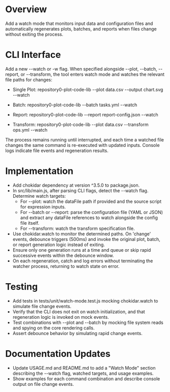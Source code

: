 # Overview
Add a watch mode that monitors input data and configuration files and automatically regenerates plots, batches, and reports when files change without exiting the process.

# CLI Interface
Add a new --watch or -w flag. When specified alongside --plot, --batch, --report, or --transform, the tool enters watch mode and watches the relevant file paths for changes:

- Single Plot:
  repository0-plot-code-lib --plot data.csv --output chart.svg --watch

- Batch:
  repository0-plot-code-lib --batch tasks.yml --watch

- Report:
  repository0-plot-code-lib --report report-config.json --watch

- Transform:
  repository0-plot-code-lib --plot data.csv --transform ops.yml --watch

The process remains running until interrupted, and each time a watched file changes the same command is re-executed with updated inputs. Console logs indicate file events and regeneration results.

# Implementation

- Add chokidar dependency at version ^3.5.0 to package.json.
- In src/lib/main.js, after parsing CLI flags, detect the --watch flag. Determine watch targets:
  - For --plot: watch the dataFile path if provided and the source script for expression inputs.
  - For --batch or --report: parse the configuration file (YAML or JSON) and extract any dataFile references to watch alongside the config file itself.
  - For --transform: watch the transform specification file.
- Use chokidar.watch to monitor the determined paths. On 'change' events, debounce triggers (500ms) and invoke the original plot, batch, or report generation logic instead of exiting.
- Ensure only one generation runs at a time and queue or skip rapid successive events within the debounce window.
- On each regeneration, catch and log errors without terminating the watcher process, returning to watch state on error.

# Testing

- Add tests in tests/unit/watch-mode.test.js mocking chokidar.watch to simulate file change events.
- Verify that the CLI does not exit on watch initialization, and that regeneration logic is invoked on mock events.
- Test combinations with --plot and --batch by mocking file system reads and spying on the core rendering calls.
- Assert debounce behavior by simulating rapid change events.

# Documentation Updates

- Update USAGE.md and README.md to add a "Watch Mode" section describing the --watch flag, watched targets, and usage examples.
- Show examples for each command combination and describe console output on file change events.